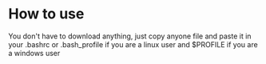# How to use

You don't have to download anything, just copy anyone file and paste it in your .bashrc or .bash_profile if you are a linux user and $PROFILE if you are a windows user
